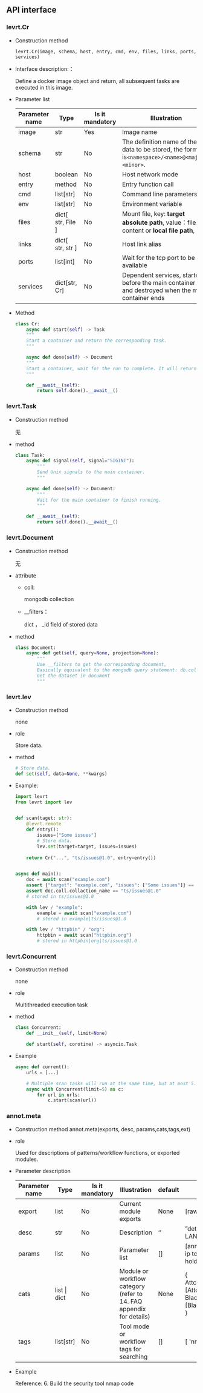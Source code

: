 ## API interface

### levrt.Cr

* Construction method

  `levrt.Cr(image, schema, host, entry, cmd, env, files, links, ports, services)`

* Interface description:：

  Define a docker image object and return, all subsequent tasks are executed in this image.

* Parameter list

  | Parameter name   | Type              |Is it mandatory | Illustration                                                         | default | Example                                                         |
  | -------- | ----------------- | -------- | ------------------------------------------------------------ | ------- | ------------------------------------------------------------ |
  | image    | str               | Yes       | Image name                                                       | None      | levkit/nmap_python:v1.0                                      |
  | schema   | str               | No       | The definition name of the data to be stored, the format is`<namespace>/<name>@<major>.<minor>`. | None    | `talentsec/nmap@1.0`                                         |
  | host     | boolean           | No       | Host network mode                                        | False   |                                                              |
  | entry    | method            | No       | Entry function call                                                | None    |                                                              |
  | cmd      | list[str]         | No       | Command line parameters                                                   | []      | ["--option", "-f"]                                           |
  | env      | list[str]         | No       | Environment variable                                                     | []      | ["PATH=/bin", "DB_URI=..."]                                  |
  | files    | dict[ str, File ] | No       | Mount file, key: __target absolute path__, value：file content or __local file path__, | {}      | {"/etc/config.json": json.dumps(...).encode(),"/data/blob": pathlib.Path("./local_path...")} |
  | links    | dict[ str, str ]  | No       | Host link alias                                                 | {}      | {"proxy": other_task.host}                                   |
  | ports    | list[int]         | No       | Wait for the tcp port to be available                                            | []      | [8000]                                                       |
  | services | dict[str, Cr]     | No       | Dependent services, started before the main container runs and destroyed when the main container ends       | {}      | {"redis", Cr("redis:latest")}                                |

* Method

  ```python
  class Cr:
      async def start(self) -> Task
      """
      Start a container and return the corresponding task.
      """
  
      async def done(self) -> Document
      """
      Start a container, wait for the run to complete. It will return a document of its result data.
      """
  
      def __await__(self):
          return self.done().__await__()
  ```

### levrt.Task

* Construction method

  无

* method

  ```python
  class Task:
      async def signal(self, signal="SIGINT"):
          """
          Send Unix signals to the main container.
          """
  
      async def done(self) -> Document:
          """
          Wait for the main container to finish running.
          """
  
      def __await__(self):
          return self.done().__await__()
  ```

### levrt.Document

* Construction method

  无

* attribute

  * coll: 

    mongodb collection

  * __filters：

     dict ，  _id field of stored data

* method

  ```python
  class Document:
      async def get(self, query=None, projection=None):
          """
          Use __filters to get the corresponding document,
          Basically equivalent to the mongodb query statement: db.collection.findOne(query, projection)
          Get the dataset in document
          """
  ```

### levrt.lev

* Construction method

  none

* role

  Store data.

* method

  ```python
  # Store data.
  def set(self, data=None, **kwargs)
  ```

* Example:

  ```python
  import levrt
  from levrt import lev
  
  
  def scan(taget: str):
      @levrt.remote
      def entry():
          issues=["Some issues"]
          # Store data.
          lev.set(target=target, issues=issues)
      
      return Cr("...", "ts/issues@1.0", entry=entry())
  
  
  async def main():
      doc = await scan("example.com")
      assert {"target": "example.com", "issues": ["Some issues"]} == await doc.get()
      assert doc.coll.collaction_name == "ts/issues@1.0"
      # stored in ts/issues@1.0
  
      with lev / "example":
          example = await scan("example.com")
          # stored in example|ts/issues@1.0
  
      with lev / "httpbin" / "org":
          httpbin = await scan("httpbin.org")
          # stored in httpbin|org|ts/issues@1.0
  ```

### levrt.Concurrent

* Construction method

  none

* role

  Multithreaded execution task

* method

  ```python
  class Concurrent:
      def __init__(self, limit=None)
  
      def start(self, corotine) -> asyncio.Task
  ```

* Example

  ```python
  async def current():
      urls = [...]
  
      # Multiple scan tasks will run at the same time, but at most 5.
      async with Concurrent(limit=5) as c:
          for url in urls:
              c.start(scan(url))
  ```

  

### annot.meta

* Construction method
  annot.meta(exports, desc, params,cats,tags,ext)

* role
  
  Used for descriptions of patterns/workflow functions, or exported modules.
  
* Parameter description

  | Parameter name | Type         | Is it mandatory | Illustration                                    | default | Example                                                         |
  | ------ | ------------ | -------- | --------------------------------------- | ------- | ------------------------------------------------------------ |
  | export | list         | No       | Current module exports                          | None    | [raw, alive, port_os]                                        |
  | desc   | str          | No       | Description                                    | ‘’      | ”detect surviving hosts in LAN“                                     |
  | params | list         | No       | Parameter list                                | []      | [annot.Param("ip", "target ip to scan", holder="192.168.1.1/24")] |
  | cats   | list \| dict | No       | Module or workflow category (refer to 14. FAQ appendix for details) | None    | {<br/>  Attck: [Attck.Reconnaissance],<br/>  BlackArch: [BlackArch.Scanner]<br/>} |
  | tags   | list[str]    | No       | Tool mode or workflow tags for searching        | []      | [ 'nmap', 'scan' ]                                           |
  
* Example

  Reference: 6. Build the security tool nmap code
